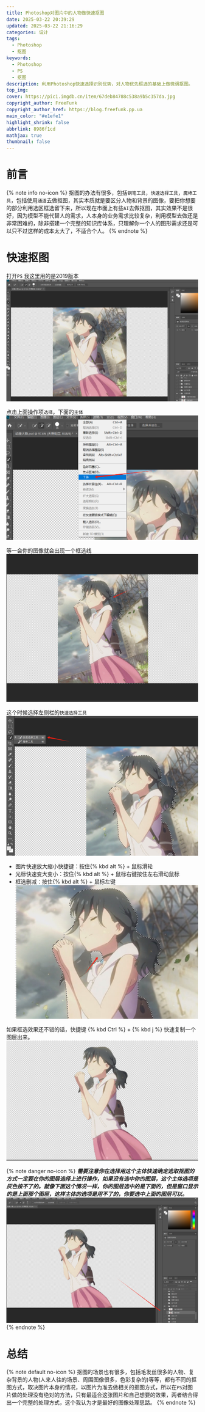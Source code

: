 ```yaml
---
title: Photoshop对图片中的人物做快速抠图
date: 2025-03-22 20:39:29
updated: 2025-03-22 21:16:29
categories: 设计
tags:
  - Photoshop
  - 抠图
keywords:
  - Photoshop
  - PS
  - 抠图
description: 利用Photoshop快速选择识别优势，对人物优先框选的基础上做微调抠图。
top_img: 
cover: https://pic1.imgdb.cn/item/67deb84788c538a9b5c357da.jpg
copyright_author: FreeFunk
copyright_author_href: https://blog.freefunk.pp.ua
main_color: "#e1efe1"
highlight_shrink: false
abbrlink: 8986f1cd
mathjax: true
thumbnail: false
---
```

# 前言

{% note info no-icon %}
抠图的办法有很多，包括`钢笔工具`，`快速选择工具`，`魔棒工具`，包括使用`通道`去做抠图，其实本质就是要区分人物和背景的图像，要把你想要的部分利用选区框选留下来，所以现在市面上有些`AI`去做抠图，其实效果不是很好，因为模型不能代替人的需求，人本身的业务需求比较复杂，利用模型去做还是非常困难的，除非搭建一个完整的知识库体系，只理解你一个人的图形需求还是可以只不过这样的成本太大了，不适合个人。
{% endnote %}

# 快速抠图

打开`PS` 我这里用的是2019版本
![](Photoshop对图片中的人物做快速抠图/file-20250322205828805.png)

点击上面操作项`选择`，下面的`主体`
![](Photoshop对图片中的人物做快速抠图/file-20250322205959492.png)

等一会你的图像就会出现一个框选线
![](Photoshop对图片中的人物做快速抠图/file-20250322210042097.png)

这个时候选择左侧栏的`快速选择工具`
![](Photoshop对图片中的人物做快速抠图/file-20250322210114350.png)

- 图片快速放大缩小快捷键：按住{% kbd alt %} + 鼠标滑轮
- 光标快速变大变小：按住{% kbd alt %} + 鼠标右键按住左右滑动鼠标
- 框选删减：按住{% kbd alt %} + 鼠标左键
![](Photoshop对图片中的人物做快速抠图/file-20250322210617884.png)

如果框选效果还不错的话，快捷键 {% kbd Ctrl %} + {% kbd j %} 快速复制一个图层出来。
![](Photoshop对图片中的人物做快速抠图/file-20250322210815732.png)

{% note danger no-icon %}
***需要注意你在选择用这个主体快速确定选取抠图的方式一定要在你的图层选择上进行操作，如果没有选中你的图层，这个主体选项是灰色按不了的。就像下面这个情况一样，你的图层选中的是下面的，但是窗口显示的是上面那个图层，这样主体的选项是用不了的，你要选中上面的图层可以。***
![](Photoshop对图片中的人物做快速抠图/file-20250322211013984.png)
{% endnote %}

# 总结

{% note default no-icon %} 
抠图的场景也有很多，包括毛发丝很多的人物、复杂背景的人物(人来人往的场景、周围图像很多，色彩复杂的)等等，都有不同的抠图方式，取决图片本身的情况，以图片为准去做相关的抠图方式，所以在`PS`对图片做的处理没有绝对的方法，只有最适合这张图片和自己想要的效果，两者结合得出一个完整的处理方式，这个我认为才是最好的图像处理思路。
{% endnote %}